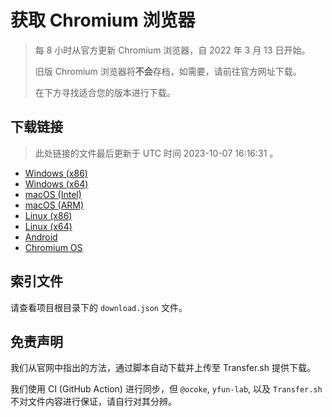 # 获取 Chromium 浏览器

> 每 8 小时从官方更新 Chromium 浏览器，自 2022 年 3 月 13 日开始。
> 
> 旧版 Chromium 浏览器将**不会**存档，如需要，请前往官方网址下载。
>
> 在下方寻找适合您的版本进行下载。

## 下载链接

> 此处链接的文件最后更新于 UTC 时间 2023-10-07 16:16:31
。

- [Windows (x86)](https://transfer.sh/628Avj6Gef/Win.zip)
- [Windows (x64)](https://transfer.sh/l68SxkclAM/Win_x64.zip)
- [macOS (Intel)](https://transfer.sh/oGQWi7g506/Mac.zip)
- [macOS (ARM)](https://transfer.sh/pKiQl3DoQY/Mac_Arm.zip)
- [Linux (x86)](https://transfer.sh/jiKfJfjPwI/Linux.zip)
- [Linux (x64)](https://transfer.sh/XlaTsAkwLR/Linux_x64.zip)
- [Android](https://transfer.sh/F8uaWvh2Hp/Android.zip)
- [Chromium OS](https://transfer.sh/tJJ2vV8qC2/Linux_ChromiumOS_Full.zip)

## 索引文件

请查看项目根目录下的 `download.json` 文件。

## 免责声明

我们从官网中指出的方法，通过脚本自动下载并上传至 Transfer.sh 提供下载。

我们使用 CI (GitHub Action) 进行同步，但 `@ocoke`, `yfun-lab`, 以及 `Transfer.sh` 不对文件内容进行保证，请自行对其分辨。
